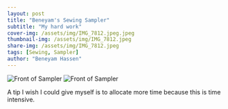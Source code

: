 ```yaml
---
layout: post
title: "Beneyam's Sewing Sampler"
subtitle: "My hard work"
cover-img: /assets/img/IMG_7812.jpeg.jpeg
thumbnail-img: /assets/img/IMG_7812.jpeg
share-img: /assets/img/IMG_7812.jpeg
tags: [Sewing, Sampler]
author: "Beneyam Hassen"
---
```


![Front of Sampler](https://beneyam-hassen.github.io/assets/img/IMG_7812.jpeg)
![Front of Sampler](https://beneyam-hassen.github.io/assets/img/IMG_7813.jpeg)

A tip I wish I could give myself is to allocate more time because this is time intensive.
